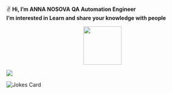✌️ **Hi, I’m ANNA NOSOVA** 
  **QA Automation Engineer**   
  **I’m interested in Learn and share your knowledge with people**
  


<div id="header"align="center">
  <img src="[https://media.giphy.com/media/M9gbBd9nbDrOTu1Mqx/giphy.gif](https://media.giphy.com/media/Tgw604MyLJnDtbi4t0/giphy.gif)" width="100"/></div>

![](https://komarev.com/ghpvc/?username=annaelecconte)








[](https://assets.pinterest.com/ext/embed.html?id=592082682284247832)









<img src="https://readme-jokes.vercel.app/api" alt="Jokes Card" />


















<!---
annaelecconte/annaelecconte is a ✨ special ✨ repository because its `README.md` (this file) appears on your GitHub profile.
You can click the Preview link to take a look at your changes.
--->





















